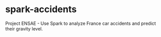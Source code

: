 # spark-accidents
Project ENSAE - Use Spark to analyze France car accidents and predict their gravity level.
